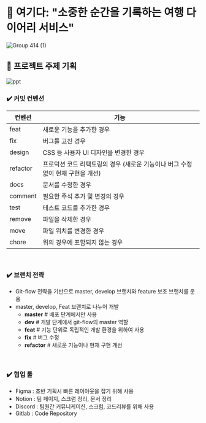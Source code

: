 # 📘 여기다: "소중한 순간을 기록하는 여행 다이어리 서비스"
![Group 414 (1)](https://github.com/hayuuna/Yogida/assets/144312023/68d38773-9b6d-42f6-a576-7cc4206a4df7)


## 📍 프로젝트 주제 기획
![ppt](https://github.com/hayuuna/Yogida/assets/144312023/44f35e79-efb0-4de4-a5c1-6e122d271e29)

### ✔️ 커밋 컨벤션
| 컨벤션 | 기능 |
| --- | --- |
| feat | 새로운 기능을 추가한 경우 |
| fix | 버그를 고친 경우 |
| design | CSS 등 사용자 UI 디자인을 변경한 경우 |
| refactor | 프로덕션 코드 리팩토링의 경우 (새로운 기능이나 버그 수정 없이 현재 구현을 개선) |
| docs | 문서를 수정한 경우 |
| comment | 필요한 주석 추가 및 변경의 경우 |
| test | 테스트 코드를 추가한 경우 |
| remove | 파일을 삭제한 경우 |
| move | 파일 위치를 변경한 경우 |
| chore | 위의 경우에 포함되지 않는 경우 |

<br />

### ✔️ 브랜치 전략
- Git-flow 전략을 기반으로 master, develop 브랜치와 feature 보조 브랜치를 운용
- master, develop, Feat 브랜치로 나누어 개발
    - **master** # 배포 단계에서만 사용
    - **dev** # 개발 단계에서 git-flow의 master 역할
    - **feat** # 기능 단위로 독립적인 개발 환경을 위하여 사용
    - **fix** # 버그 수정
    - **refactor** # 새로운 기능이나 현재 구현 개선

<br />

### ✔️ 협업 툴
- Figma : 초반 기획시 빠른 레이아웃을 잡기 위해 사용
- Notion : 팀 페이지, 스크럼 정리, 문서 정리
- Discord : 팀원간 커뮤니케이션, 스크럼, 코드리뷰를 위해 사용
- Gitlab : Code Repository

